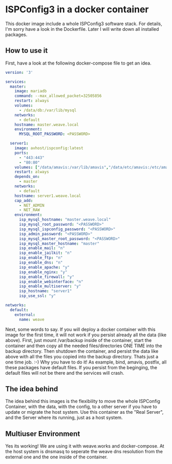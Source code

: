 # ISPConfig3 in a docker container

This docker image include a whole ISPConfig3 software stack. For details, I'm sorry have a look in the Dockerfile. Later I will write down all installed packages.

## How to use it

First, have a look at the following docker-compose file to get an idea.

```yaml
version: '3'

services:
  master:
    image: mariadb
    command: --max_allowed_packet=32505856
    restart: always
    volumes:
      - /data/db:/var/lib/mysql
    networks:
      - default
    hostname: master.weave.local
    environment:
      MYSQL_ROOT_PASSWORD: <PASSWORD>

  server1:
    image: avhost/ispconfig:latest
    ports:
      - "443:443"
      - "80:80"
    volumes: ["/data/amavis:/var/lib/amavis","/data/etc/amavis:/etc/amavis", "/data/letsencrypt:/etc/letsencrypt", "/data/etc/apache2/sites-available:/etc/apache2/sites-available", "/data/etc/apache2/sites-enabled:/etc/apache2/sites-enabled", "/data/www:/var/www/", "/data/backup:/var/backup/", "/data/usr:/usr/local/ispconfig", "/data/etc/cron.d:/etc/cron.d", "/data/etc/passwd:/etc/passwd", "/data/etc/group:/etc/group", "/data/etc/shadow:/etc/shadow", "/data/kis/bind:/etc/bind"]
    restart: always
    depends_on:
      - master
    networks:
      - default
    hostname: server1.weave.local
    cap_add:
      - NET_ADMIN
      - NET_RAW
    environment:
      isp_mysql_hostname: "master.weave.local"
      isp_mysql_root_password: "<PASSWORD>"
      isp_mysql_ispconfig_password: "<PASSWORD>"
      isp_admin_password: "<PASSWORD>"
      isp_mysql_master_root_password: "<PASSWORD>"
      isp_mysql_master_hostname: "master"
      isp_enable_mail: "n"
      isp_enable_jailkit: "n"
      isp_enable_ftp: "n"
      isp_enable_dns: "n"
      isp_enable_apache: "y"
      isp_enable_nginx: "y"
      isp_enable_firewall: "y"
      isp_enable_webinterface: "n"
      isp_enable_multiserver: "y"
      isp_hostname: "server1"
      isp_use_ssl: "y"

networks:
  default:
    external:
      name: weave
```

Next, some words to say. If you will deploy a docker container with this image for the first time, it will not work if you persist already all the data (like above). First, just mount /var/backup inside of the container, start the container and then copy all the needed files/directories ONE TIME into the backup directory. Then shutdown the container, and persist the data like above with all the files you copied into the backup directory. Thats just a one time job. :-) Why you have to do it! As example, bind, amavis, postfix, all these packages have default files. If you persist from the beginging, the default files will not be there and the services will crash.

## The idea behind

The idea behind this images is the flexibility to move the whole ISPConfig Container, with the data, with the config, to a other server if you have to update or migrate the host system. Use this container as the "Real Server", and the Server where its running, just as a host system.

## Multiuser Environment

Yes its working! We are using it with weave.works and docker-compose. At the host system is dnsmasq to seperate the weave dns resolution from the external one and the one inside of the container.